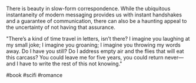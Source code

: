 There is beauty in slow-form correspondence. While the ubiquitous instantaneity of modern messaging provides us with instant handshakes and a guarantee of communication, there can also be a haunting appeal to the uncertainty of not having that assurance.

"There’s a kind of time travel in letters, isn’t there? I imagine you laughing at my small joke; I imagine you groaning; I imagine you throwing my words away. Do I have you still? Do I address empty air and the flies that will eat this carcass? You could leave me for five years, you could return never—and I have to write the rest of this not knowing."

#book #scifi #romance